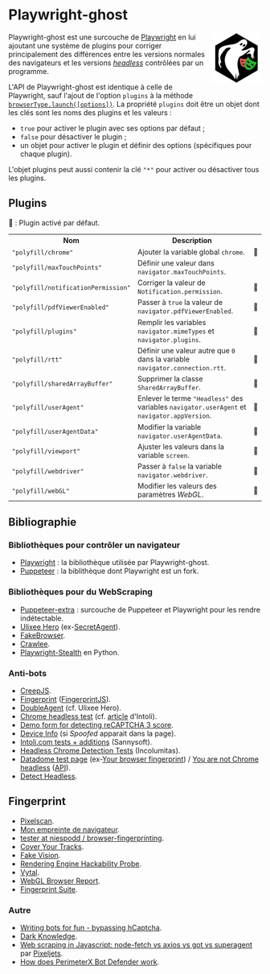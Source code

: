 # Playwright-ghost

<!-- Utiliser du HTML pour faire flotter l'image à droite. -->
<!-- markdownlint-disable-next-line no-inline-html-->
<img src="asset/logo.svg" align="right" width="100" alt="">

Playwright-ghost est une surcouche de [Playwright](https://playwright.dev/) en
lui ajoutant une système de plugins pour corriger principalement des différences
entre les versions normales des navigateurs et les versions
[_headless_](https://fr.wikipedia.org/wiki/Navigateur_headless) contrôlées par
un programme.

L'API de Playwright-ghost est identique à celle de Playwright, sauf l'ajout de
l'option `plugins` à la méthode
[`browserType.launch([options])`](https://playwright.dev/docs/api/class-browsertype#browser-type-launch).
La propriété `plugins` doit être un objet dont les clés sont les noms des
plugins et les valeurs :

- `true` pour activer le plugin avec ses options par défaut ;
- `false` pour désactiver le plugin ;
- un objet pour activer le plugin et définir des options (spécifiques pour
  chaque plugin).

L'objet plugins peut aussi contenir la clé `"*"` pour activer ou désactiver tous
les plugins.

## Plugins

💼 : Plugin activé par défaut.

<table>
  <tr><th>Nom</th><th>Description</th><th></th></tr>
  <tr>
    <td><code>"polyfill/chrome"</code></td>
    <td>Ajouter la variable global <code>chrome</code>.</td>
    <td>💼</td>
  </tr>
  <tr>
    <td><code>"polyfill/maxTouchPoints"</code></td>
    <td>Définir une valeur dans <code>navigator.maxTouchPoints</code>.</td>
    <td></td>
  </tr>
  <tr>
    <td><code>"polyfill/notificationPermission"</code></td>
    <td>Corriger la valeur de <code>Notification.permission</code>.</td>
    <td>💼</td>
  </tr>
  <tr>
    <td><code>"polyfill/pdfViewerEnabled"</code></td>
    <td>
      Passer à <code>true</code> la valeur de
      <code>navigator.pdfViewerEnabled</code>.
    </td>
    <td>💼</td>
  </tr>
  <tr>
    <td><code>"polyfill/plugins"</code></td>
    <td>
      Remplir les variables <code>navigator.mimeTypes</code> et
      <code>navigator.plugins</code>.
    </td>
    <td>💼</td>
  </tr>
  <tr>
    <td><code>"polyfill/rtt"</code></td>
    <td>
      Définir une valeur autre que <code>0</code> dans la variable
      <code>navigator.connection.rtt</code>.
    </td>
    <td>💼</td>
  </tr>
  <tr>
    <td><code>"polyfill/sharedArrayBuffer"</code></td>
    <td>
      Supprimer la classe <code>SharedArrayBuffer</code>.
    </td>
    <td>💼</td>
  </tr>
  <tr>
    <td><code>"polyfill/userAgent"</code></td>
    <td>
      Enlever le terme <code>"Headless"</code> des variables
      <code>navigator.userAgent</code> et <code>navigator.appVersion</code>.
    </td>
    <td>💼</td>
  </tr>
  <tr>
    <td><code>"polyfill/userAgentData"</code></td>
    <td>
      Modifier la variable <code>navigator.userAgentData</code>.
    </td>
    <td>💼</td>
  </tr>
  <tr>
    <td><code>"polyfill/viewport"</code></td>
    <td>
      Ajuster les valeurs dans la variable <code>screen</code>.
    </td>
    <td>💼</td>
  </tr>
  <tr>
    <td><code>"polyfill/webdriver"</code></td>
    <td>
      Passer à <code>false</code> la variable <code>navigator.webdriver</code>.
    </td>
    <td>💼</td>
  </tr>
  <tr>
    <td><code>"polyfill/webGL"</code></td>
    <td>
      Modifier les valeurs des paramètres <em>WebGL</em>.
    </td>
    <td>💼</td>
  </tr>
</table>

## Bibliographie

### Bibliothèques pour contrôler un navigateur

- [Playwright](https://playwright.dev/) : la bibliothèque utilisée par
  Playwright-ghost.
- [Puppeteer](https://pptr.dev/) : la biblithèque dont Playwright est un fork.

### Bibliothèques pour du WebScraping

- [Puppeteer-extra](https://github.com/berstend/puppeteer-extra) : surcouche de
  Puppeteer et Playwright pour les rendre indétectable.
- [Ulixee Hero](https://github.com/ulixee/hero)
  (ex-[SecretAgent](https://github.com/ulixee/secret-agent)).
- [FakeBrowser](https://github.com/kkoooqq/fakebrowser).
- [Crawlee](https://crawlee.dev/).
- [Playwright-Stealth](https://github.com/Granitosaurus/playwright-stealth/) en
  Python.

### Anti-bots

- [CreepJS](https://abrahamjuliot.github.io/creepjs/).
- [Fingerprint](https://fingerprintjs.com/products/bot-detection/)
  ([FingerprintJS](https://fingerprintjs.github.io/fingerprintjs/)).
- [DoubleAgent](https://github.com/ulixee/unblocked/tree/main/double-agent)
  (cf. Ulixee Hero).
- [Chrome headless
  test](https://intoli.com/blog/not-possible-to-block-chrome-headless/chrome-headless-test.htm)
  (cf. [article](https://intoli.com/blog/not-possible-to-block-chrome-headless/)
  d'Intoli).
- [Demo form for detecting reCAPTCHA 3
  score](https://antcpt.com/eng/information/demo-form/recaptcha-3-test-score.html).
- [Device Info](https://www.deviceinfo.me/) (si <em>Spoofed</em> apparait dans
  la page).
- [Intoli.com tests + additions](https://bot.sannysoft.com/) (Sannysoft).
- [Headless Chrome Detection Tests](https://bot.incolumitas.com/) (Incolumitas).
- [Datadome test page](https://antoinevastel.com/bots/datadome) (ex-[Your
  browser fingerprint](https://antoinevastel.com/bots)) / [You are not Chrome
  headless](https://arh.antoinevastel.com/bots/areyouheadless)
  ([API](https://antoinevastel.com/bots/areyouheadless)).
- [Detect Headless](https://infosimples.github.io/detect-headless/).

## Fingerprint

- [Pixelscan](https://pixelscan.net/).
- [Mon empreinte de navigateur](https://amiunique.org/fp).
- [tester at niespodd /
  browser-fingerprinting](https://niespodd.github.io/browser-fingerprinting).
- [Cover Your Tracks](https://coveryourtracks.eff.org/).
- [Fake Vision](http://f.vision/).
- [Rendering Engine Hackability
  Probe](https://portswigger-labs.net/hackability/).
- [Vytal](https://vytal.io/).
- [WebGL Browser Report](https://browserleaks.com/webgl).
- [Fingerprint Suite](https://apify.github.io/fingerprint-suite/).

### Autre

- [Writing bots for fun - bypassing
  hCaptcha](https://danielazulay.hashnode.dev/writing-bots-for-fun-bypassing-hcaptcha).
- [Dark Knowledge](https://github.com/prescience-data/dark-knowledge).
- [Web scraping in Javascript: node-fetch vs axios vs got vs
  superagent](https://pixeljets.com/blog/node-fetch-vs-axios-vs-got-for-web-scraping-in-node-js/)
  par [Pixeljets](https://pixeljets.com/).
- [How does PerimeterX Bot Defender
  work](https://www.trickster.dev/post/how-does-perimeterx-bot-defender-work/).
